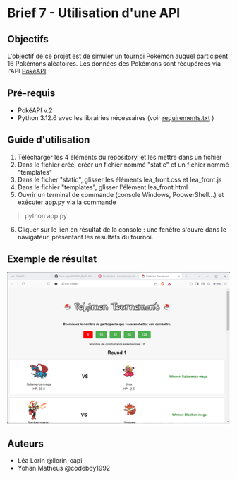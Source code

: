 # Brief 7 - Utilisation d'une API

## Objectifs
L'objectif de ce projet est de simuler un tournoi Pokémon auquel participent 16 Pokémons aléatoires. Les données des Pokémons sont récupérées via l'API [PokéAPI](https://pokeapi.co/).

## Pré-requis
* PokéAPI v.2  
* Python 3.12.6 avec les librairies nécessaires (voir [requirements.txt](requirements.txt) )

## Guide d'utilisation
1. Télécharger les 4 éléments du repository, et les mettre dans un fichier
2. Dans le fichier créé, créer un fichier nommé "static" et un fichier nommé "templates"
3. Dans le ficher "static", glisser les éléments lea_front.css et lea_front.js
4. Dans le fichier "templates", glisser l'élément lea_front.html  
5. Ouvrir un terminal de commande (console Windows, PoowerShell...) et exécuter app.py via la commande
> python app.py
6. Cliquer sur le lien en résultat de la console : une fenêtre s'ouvre dans le navigateur, présentant les résultats du tournoi.

## Exemple de résultat
![Résultat html](resultat.png)

## Auteurs
* Léa Lorin @llorin-capi
* Yohan Matheus @codeboy1992

